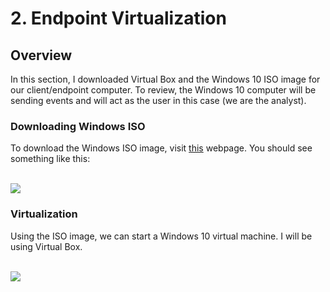 # 2. Endpoint Virtualization
## Overview
In this section, I downloaded Virtual Box and the Windows 10 ISO image for our client/endpoint computer. To review, the Windows 10 computer will be sending events and will act as 
the user in this case (we are the analyst).

### Downloading Windows ISO
To download the Windows ISO image, visit [this](https://www.microsoft.com/en-us/software-download/windows10) webpage. You should see something like this: 
<div>
  <br>
    <img src="https://i.imgur.com/cAUesxB.png">
  <br>
</div>

### Virtualization
Using the ISO image, we can start a Windows 10 virtual machine. I will be using Virtual Box.
<div>
  <br>
  <img src="https://i.imgur.com/w2SCB7t.png">
  <br>
</div>
